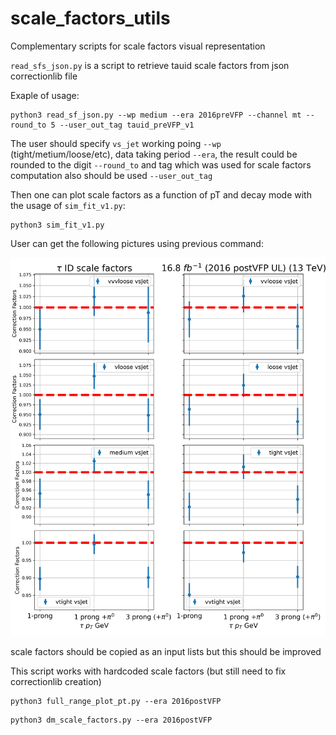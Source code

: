 # scale_factors_utils
Complementary scripts for scale factors visual representation 

`read_sfs_json.py` is a script to retrieve tauid scale factors from json correctionlib file

Exaple of usage:

```
python3 read_sf_json.py --wp medium --era 2016preVFP --channel mt --round_to 5 --user_out_tag tauid_preVFP_v1
```

The user should specify `vs_jet` working poing `--wp` (tight/metium/loose/etc), data taking period `--era`,
the result could be rounded to the digit `--round_to` and tag which was used for scale factors computation
also should be used `--user_out_tag`     


Then one can plot scale factors as a function of pT and decay mode with the usage of `sim_fit_v1.py`:

```
python3 sim_fit_v1.py
```

User can get the following pictures using previous command:

![plot](2016postVFP_scele_factors_pt.png)

scale factors should be copied as an input lists but this should be improved 

This script works with hardcoded scale factors (but still need to fix correctionlib creation)

```
python3 full_range_plot_pt.py --era 2016postVFP
```

```
python3 dm_scale_factors.py --era 2016postVFP
```